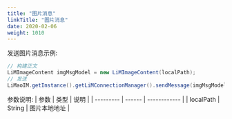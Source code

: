 ```yaml
---
title: "图片消息"
linkTitle: "图片消息"
date: 2020-02-06
weight: 1010
---
```


发送图片消息示例:
```java
// 构建正文
LiMImageContent imgMsgModel = new LiMImageContent(localPath);
// 发送
LiMaoIM.getInstance().getLiMConnectionManager().sendMessage(imgMsgModel, channelID, LiMChannelType.PERSONAL);
```

参数说明:
| 参数      | 类型   | 说明         |
| --------- | ------ | ------------ |
| localPath | String | 图片本地地址 |